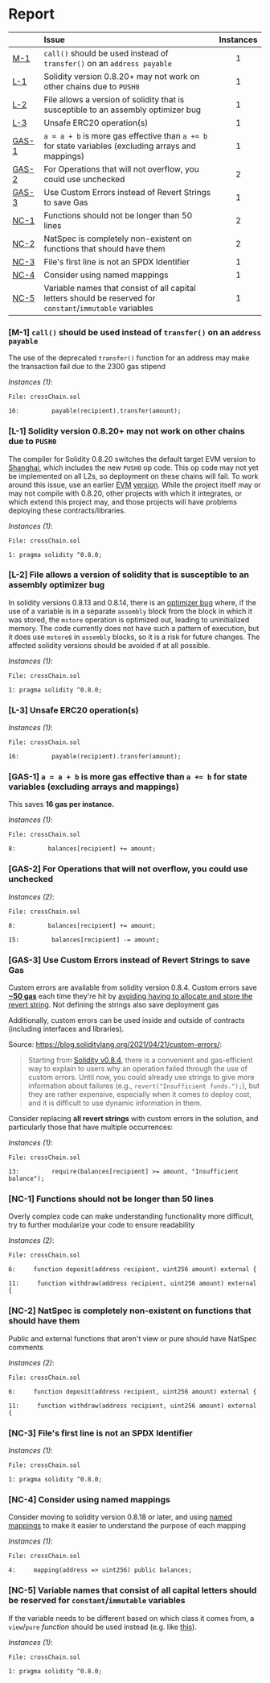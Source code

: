 # Report

| |Issue|Instances|
|-|:-|:-:|
| [M-1](#M-1) | `call()` should be used instead of `transfer()` on an `address payable` | 1 |
| [L-1](#L-1) | Solidity version 0.8.20+ may not work on other chains due to `PUSH0` | 1 |
| [L-2](#L-2) | File allows a version of solidity that is susceptible to an assembly optimizer bug | 1 |
| [L-3](#L-3) | Unsafe ERC20 operation(s) | 1 |
| [GAS-1](#GAS-1) | `a = a + b` is more gas effective than `a += b` for state variables (excluding arrays and mappings) | 1 |
| [GAS-2](#GAS-2) | For Operations that will not overflow, you could use unchecked | 2 |
| [GAS-3](#GAS-3) | Use Custom Errors instead of Revert Strings to save Gas | 1 |
| [NC-1](#NC-1) | Functions should not be longer than 50 lines | 2 |
| [NC-2](#NC-2) | NatSpec is completely non-existent on functions that should have them | 2 |
| [NC-3](#NC-3) | File's first line is not an SPDX Identifier | 1 |
| [NC-4](#NC-4) | Consider using named mappings | 1 |
| [NC-5](#NC-5) | Variable names that consist of all capital letters should be reserved for `constant`/`immutable` variables | 1 |



### <a name="M-1"></a>[M-1] `call()` should be used instead of `transfer()` on an `address payable`
The use of the deprecated `transfer()` function for an address may make the transaction fail due to the 2300 gas stipend

*Instances (1)*:
```solidity
File: crossChain.sol

16:         payable(recipient).transfer(amount);

```

### <a name="L-1"></a>[L-1] Solidity version 0.8.20+ may not work on other chains due to `PUSH0`
The compiler for Solidity 0.8.20 switches the default target EVM version to [Shanghai](https://blog.soliditylang.org/2023/05/10/solidity-0.8.20-release-announcement/#important-note), which includes the new `PUSH0` op code. This op code may not yet be implemented on all L2s, so deployment on these chains will fail. To work around this issue, use an earlier [EVM](https://docs.soliditylang.org/en/v0.8.20/using-the-compiler.html?ref=zaryabs.com#setting-the-evm-version-to-target) [version](https://book.getfoundry.sh/reference/config/solidity-compiler#evm_version). While the project itself may or may not compile with 0.8.20, other projects with which it integrates, or which extend this project may, and those projects will have problems deploying these contracts/libraries.

*Instances (1)*:
```solidity
File: crossChain.sol

1: pragma solidity ^0.8.0;

```

### <a name="L-2"></a>[L-2] File allows a version of solidity that is susceptible to an assembly optimizer bug
In solidity versions 0.8.13 and 0.8.14, there is an [optimizer bug](https://github.com/ethereum/solidity-blog/blob/499ab8abc19391be7b7b34f88953a067029a5b45/_posts/2022-06-15-inline-assembly-memory-side-effects-bug.md) where, if the use of a variable is in a separate `assembly` block from the block in which it was stored, the `mstore` operation is optimized out, leading to uninitialized memory. The code currently does not have such a pattern of execution, but it does use `mstore`s in `assembly` blocks, so it is a risk for future changes. The affected solidity versions should be avoided if at all possible.

*Instances (1)*:
```solidity
File: crossChain.sol

1: pragma solidity ^0.8.0;

```

### <a name="L-3"></a>[L-3] Unsafe ERC20 operation(s)

*Instances (1)*:
```solidity
File: crossChain.sol

16:         payable(recipient).transfer(amount);

```

### <a name="GAS-1"></a>[GAS-1] `a = a + b` is more gas effective than `a += b` for state variables (excluding arrays and mappings)
This saves **16 gas per instance.**

*Instances (1)*:
```solidity
File: crossChain.sol

8:         balances[recipient] += amount;

```

### <a name="GAS-2"></a>[GAS-2] For Operations that will not overflow, you could use unchecked

*Instances (2)*:
```solidity
File: crossChain.sol

8:         balances[recipient] += amount;

15:         balances[recipient] -= amount;

```

### <a name="GAS-3"></a>[GAS-3] Use Custom Errors instead of Revert Strings to save Gas
Custom errors are available from solidity version 0.8.4. Custom errors save [**~50 gas**](https://gist.github.com/IllIllI000/ad1bd0d29a0101b25e57c293b4b0c746) each time they're hit by [avoiding having to allocate and store the revert string](https://blog.soliditylang.org/2021/04/21/custom-errors/#errors-in-depth). Not defining the strings also save deployment gas

Additionally, custom errors can be used inside and outside of contracts (including interfaces and libraries).

Source: <https://blog.soliditylang.org/2021/04/21/custom-errors/>:

> Starting from [Solidity v0.8.4](https://github.com/ethereum/solidity/releases/tag/v0.8.4), there is a convenient and gas-efficient way to explain to users why an operation failed through the use of custom errors. Until now, you could already use strings to give more information about failures (e.g., `revert("Insufficient funds.");`), but they are rather expensive, especially when it comes to deploy cost, and it is difficult to use dynamic information in them.

Consider replacing **all revert strings** with custom errors in the solution, and particularly those that have multiple occurrences:

*Instances (1)*:
```solidity
File: crossChain.sol

13:         require(balances[recipient] >= amount, "Insufficient balance");

```

### <a name="NC-1"></a>[NC-1] Functions should not be longer than 50 lines
Overly complex code can make understanding functionality more difficult, try to further modularize your code to ensure readability 

*Instances (2)*:
```solidity
File: crossChain.sol

6:     function deposit(address recipient, uint256 amount) external {

11:     function withdraw(address recipient, uint256 amount) external {

```

### <a name="NC-2"></a>[NC-2] NatSpec is completely non-existent on functions that should have them
Public and external functions that aren't view or pure should have NatSpec comments

*Instances (2)*:
```solidity
File: crossChain.sol

6:     function deposit(address recipient, uint256 amount) external {

11:     function withdraw(address recipient, uint256 amount) external {

```

### <a name="NC-3"></a>[NC-3] File's first line is not an SPDX Identifier

*Instances (1)*:
```solidity
File: crossChain.sol

1: pragma solidity ^0.8.0;

```

### <a name="NC-4"></a>[NC-4] Consider using named mappings
Consider moving to solidity version 0.8.18 or later, and using [named mappings](https://ethereum.stackexchange.com/questions/51629/how-to-name-the-arguments-in-mapping/145555#145555) to make it easier to understand the purpose of each mapping

*Instances (1)*:
```solidity
File: crossChain.sol

4:     mapping(address => uint256) public balances;

```

### <a name="NC-5"></a>[NC-5] Variable names that consist of all capital letters should be reserved for `constant`/`immutable` variables
If the variable needs to be different based on which class it comes from, a `view`/`pure` *function* should be used instead (e.g. like [this](https://github.com/OpenZeppelin/openzeppelin-contracts/blob/76eee35971c2541585e05cbf258510dda7b2fbc6/contracts/token/ERC20/extensions/draft-IERC20Permit.sol#L59)).

*Instances (1)*:
```solidity
File: crossChain.sol

1: pragma solidity ^0.8.0;

```

